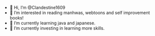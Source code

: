 - 👋 Hi, I’m @Clandestine1609
- 👀 I’m interested in reading manhwas, webtoons and self improvement books!
- 🌱 I’m currently learning java and japanese.
- 💞️ I’m currently investing in learning more skills.

<!---
Clandestine1609/Clandestine1609 is a ✨ special ✨ repository because its `README.md` (this file) appears on your GitHub profile.
You can click the Preview link to take a look at your changes.
--->
